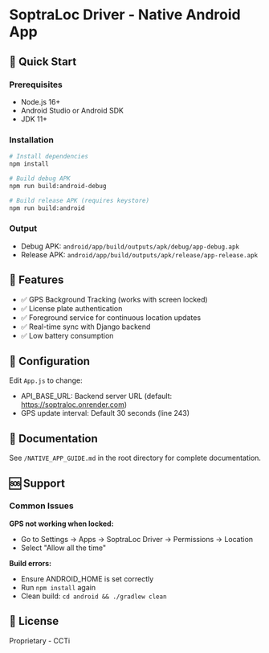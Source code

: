 # SoptraLoc Driver - Native Android App

## 🚀 Quick Start

### Prerequisites
- Node.js 16+
- Android Studio or Android SDK
- JDK 11+

### Installation

```bash
# Install dependencies
npm install

# Build debug APK
npm run build:android-debug

# Build release APK (requires keystore)
npm run build:android
```

### Output
- Debug APK: `android/app/build/outputs/apk/debug/app-debug.apk`
- Release APK: `android/app/build/outputs/apk/release/app-release.apk`

## 📱 Features

- ✅ GPS Background Tracking (works with screen locked)
- ✅ License plate authentication
- ✅ Foreground service for continuous location updates
- ✅ Real-time sync with Django backend
- ✅ Low battery consumption

## 🔧 Configuration

Edit `App.js` to change:
- API_BASE_URL: Backend server URL (default: https://soptraloc.onrender.com)
- GPS update interval: Default 30 seconds (line 243)

## 📖 Documentation

See `/NATIVE_APP_GUIDE.md` in the root directory for complete documentation.

## 🆘 Support

### Common Issues

**GPS not working when locked:**
- Go to Settings → Apps → SoptraLoc Driver → Permissions → Location
- Select "Allow all the time"

**Build errors:**
- Ensure ANDROID_HOME is set correctly
- Run `npm install` again
- Clean build: `cd android && ./gradlew clean`

## 📝 License

Proprietary - CCTi
